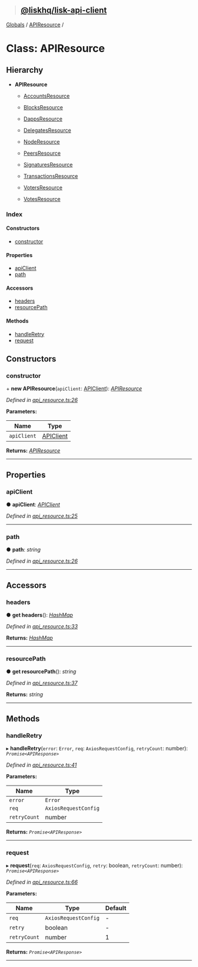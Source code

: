 > ## [@liskhq/lisk-api-client](../README.md)

[Globals](../globals.md) / [APIResource](apiresource.md) /

# Class: APIResource

## Hierarchy

* **APIResource**

  * [AccountsResource](accountsresource.md)

  * [BlocksResource](blocksresource.md)

  * [DappsResource](dappsresource.md)

  * [DelegatesResource](delegatesresource.md)

  * [NodeResource](noderesource.md)

  * [PeersResource](peersresource.md)

  * [SignaturesResource](signaturesresource.md)

  * [TransactionsResource](transactionsresource.md)

  * [VotersResource](votersresource.md)

  * [VotesResource](votesresource.md)

### Index

#### Constructors

* [constructor](apiresource.md#constructor)

#### Properties

* [apiClient](apiresource.md#apiclient)
* [path](apiresource.md#path)

#### Accessors

* [headers](apiresource.md#headers)
* [resourcePath](apiresource.md#resourcepath)

#### Methods

* [handleRetry](apiresource.md#handleretry)
* [request](apiresource.md#request)

## Constructors

###  constructor

\+ **new APIResource**(`apiClient`: [APIClient](apiclient.md)): *[APIResource](apiresource.md)*

*Defined in [api_resource.ts:26](url)*

**Parameters:**

Name | Type |
------ | ------ |
`apiClient` | [APIClient](apiclient.md) |

**Returns:** *[APIResource](apiresource.md)*

___

## Properties

###  apiClient

● **apiClient**: *[APIClient](apiclient.md)*

*Defined in [api_resource.ts:25](url)*

___

###  path

● **path**: *string*

*Defined in [api_resource.ts:26](url)*

___

## Accessors

###  headers

● **get headers**(): *[HashMap](../interfaces/hashmap.md)*

*Defined in [api_resource.ts:33](url)*

**Returns:** *[HashMap](../interfaces/hashmap.md)*

___

###  resourcePath

● **get resourcePath**(): *string*

*Defined in [api_resource.ts:37](url)*

**Returns:** *string*

___

## Methods

###  handleRetry

▸ **handleRetry**(`error`: `Error`, `req`: `AxiosRequestConfig`, `retryCount`: number): *`Promise<APIResponse>`*

*Defined in [api_resource.ts:41](url)*

**Parameters:**

Name | Type |
------ | ------ |
`error` | `Error` |
`req` | `AxiosRequestConfig` |
`retryCount` | number |

**Returns:** *`Promise<APIResponse>`*

___

###  request

▸ **request**(`req`: `AxiosRequestConfig`, `retry`: boolean, `retryCount`: number): *`Promise<APIResponse>`*

*Defined in [api_resource.ts:66](url)*

**Parameters:**

Name | Type | Default |
------ | ------ | ------ |
`req` | `AxiosRequestConfig` | - |
`retry` | boolean | - |
`retryCount` | number | 1 |

**Returns:** *`Promise<APIResponse>`*

___